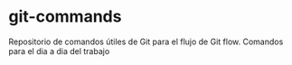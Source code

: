# git-commands

Repositorio de comandos útiles de Git para el flujo de Git flow.
Comandos para el dia a dia del trabajo
